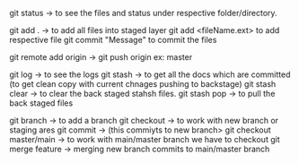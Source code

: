 git status -> to see the files and status under respective folder/directory.

git add . -> to add all files into staged layer
git add <fileName.ext> to add respective file
git commit "Message" to commit the files

git remote add origin -> <GitHub repo path>
git push origin <branch name> ex: master

git log -> to see the logs
git stash -> to get all the docs which are committed (to get clean copy with current chnages pushing to backstage)
git stash clear -> to clear the back staged stahsh files.
git stash pop -> to pull the back staged files

git branch <branchname> -> to add a branch 
git checkout <branchName> -> to work with new branch or staging ares
git commit -> (this commiyts to new branch>
git checkout master/main -> to work with main/master branch we have to checkout
git merge feature -> merging new branch commits to main/master branch



